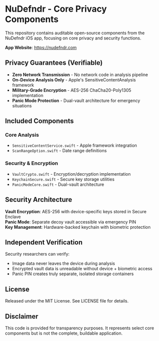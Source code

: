 # NuDefndr - Core Privacy Components

This repository contains auditable open-source components from the NuDefndr iOS app, focusing on core privacy and security functions.

**App Website**: https://nudefndr.com

## Privacy Guarantees (Verifiable)

- **Zero Network Transmission** - No network code in analysis pipeline
- **On-Device Analysis Only** - Apple's SensitiveContentAnalysis framework  
- **Military-Grade Encryption** - AES-256 ChaCha20-Poly1305 implementation
- **Panic Mode Protection** - Dual-vault architecture for emergency situations

## Included Components

### Core Analysis
- `SensitiveContentService.swift` - Apple framework integration
- `ScanRangeOption.swift` - Date range definitions

### Security & Encryption  
- `VaultCrypto.swift` - Encryption/decryption implementation
- `KeychainSecure.swift` - Secure key storage utilities
- `PanicModeCore.swift` - Dual-vault architecture

## Security Architecture

**Vault Encryption**: AES-256 with device-specific keys stored in Secure Enclave  
**Panic Mode**: Separate decoy vault accessible via emergency PIN  
**Key Management**: Hardware-backed keychain with biometric protection  

## Independent Verification

Security researchers can verify:
- Image data never leaves the device during analysis
- Encrypted vault data is unreadable without device + biometric access  
- Panic PIN creates truly separate, isolated storage containers

## License

Released under the MIT License. See LICENSE file for details.

## Disclaimer

This code is provided for transparency purposes. It represents select core components but is not the complete, buildable application.
